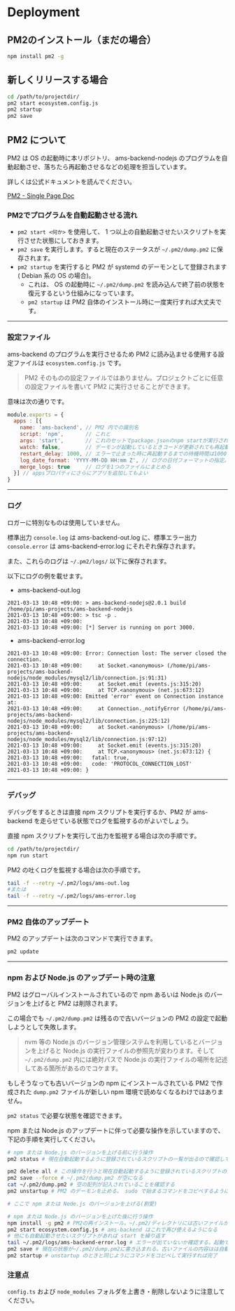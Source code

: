 # Deployment

## PM2のインストール（まだの場合）

```bash
npm install pm2 -g
```

## 新しくリリースする場合

```bash
cd /path/to/projectdir/
pm2 start ecosystem.config.js
pm2 startup
pm2 save
```

## PM2 について

PM2 は OS の起動時に本リポジトリ、 ams-backend-nodejs のプログラムを自動起動させ、落ちたら再起動させるなどの処理を担当しています。

詳しくは公式ドキュメントを読んでください。

[PM2 - Single Page Doc](https://pm2.keymetrics.io/docs/usage/pm2-doc-single-page/)

### PM2でプログラムを自動起動させる流れ

- `pm2 start <何か>` を使用して、 1 つ以上の自動起動させたいスクリプトを実行させた状態にしておきます。
- `pm2 save` を実行します。すると現在のステータスが `~/.pm2/dump.pm2` に保存されます。
- `pm2 startup` を実行すると PM2 が systemd のデーモンとして登録されます( Debian 系の OS の場合)。
  - これは、 OS の起動時に `~/.pm2/dump.pm2` を読み込んで終了前の状態を復元するという仕組みになっています。
  - `pm2 startup` は PM2 自体のインストール時に一度実行すれば大丈夫です。

---

### 設定ファイル

ams-backend のプログラムを実行させるため PM2 に読み込ませる使用する設定ファイルは `ecosystem.config.js` です。

> PM2 そのものの設定ファイルではありません。プロジェクトごとに任意の設定ファイルを書いて PM2 に実行させることができます。

意味は次の通りです。

```javascript
module.exports = {
  apps : [{
    name: 'ams-backend', // PM2 内での識別名
    script: 'npm',       // これと
    args: 'start',       // これのセットでpackage.jsonのnpm startが実行される
    watch: false,        // デーモンが起動しているときコードが更新されても再起動しない。再起動は手動でやる
    restart_delay: 1000, // エラーで止まった時に再起動するまでの待機時間は1000ミリ秒
    log_date_format: 'YYYY-MM-DD HH:mm Z', // ログの日付フォーマットの指定。下記の例を参照
    merge_logs: true     // ログを1つのファイルにまとめる
  }] // appsプロパティにさらにアプリを追加してもよい
}
```

---

### ログ

ロガーに特別なものは使用していません。

標準出力 `console.log` は ams-backend-out.log に、標準エラー出力 `console.error` は ams-backend-error.log にそれぞれ保存されます。

また、これらのログは `~/.pm2/logs/` 以下に保存されます。

以下にログの例を載せます。

- ams-backend-out.log

```plain
2021-03-13 10:48 +09:00: > ams-backend-nodejs@2.0.1 build /home/pi/ams-projects/ams-backend-nodejs
2021-03-13 10:48 +09:00: > tsc -p .
2021-03-13 10:48 +09:00:
2021-03-13 10:48 +09:00: [*] Server is running on port 3000.
```

- ams-backend-error.log

```plain
2021-03-13 10:48 +09:00: Error: Connection lost: The server closed the connection.
2021-03-13 10:48 +09:00:     at Socket.<anonymous> (/home/pi/ams-projects/ams-backend-nodejs/node_modules/mysql2/lib/connection.js:91:31)
2021-03-13 10:48 +09:00:     at Socket.emit (events.js:315:20)
2021-03-13 10:48 +09:00:     at TCP.<anonymous> (net.js:673:12)
2021-03-13 10:48 +09:00: Emitted 'error' event on Connection instance at:
2021-03-13 10:48 +09:00:     at Connection._notifyError (/home/pi/ams-projects/ams-backend-nodejs/node_modules/mysql2/lib/connection.js:225:12)
2021-03-13 10:48 +09:00:     at Socket.<anonymous> (/home/pi/ams-projects/ams-backend-nodejs/node_modules/mysql2/lib/connection.js:97:12)
2021-03-13 10:48 +09:00:     at Socket.emit (events.js:315:20)
2021-03-13 10:48 +09:00:     at TCP.<anonymous> (net.js:673:12) {
2021-03-13 10:48 +09:00:   fatal: true,
2021-03-13 10:48 +09:00:   code: 'PROTOCOL_CONNECTION_LOST'
2021-03-13 10:48 +09:00: }
```

---

### デバッグ

デバッグをするときは直接 npm スクリプトを実行するか、PM2 が ams-backend を走らせている状態でログを監視するのがよいでしょう。

直接 npm スクリプトを実行して出力を監視する場合は次の手順です。

```bash
cd /path/to/projectdir/
npm run start
```

PM2 の吐くログを監視する場合は次の手順です。

```bash
tail -f --retry ~/.pm2/logs/ams-out.log
#または
tail -f --retry ~/.pm2/logs/ams-error.log
```

---

### PM2 自体のアップデート

PM2 のアップデートは次のコマンドで実行できます。

```bash
pm2 update
```

---

### npm および Node.js のアップデート時の注意

PM2 はグローバルインストールされているので npm あるいは Node.js のバージョンを上げると PM2 は削除されます。

この場合でも `~/.pm2/dump.pm2` は残るので古いバージョンの PM2 の設定で起動しようとして失敗します。

> nvm 等の Node.js のバージョン管理システムを利用しているとバージョンを上げると Node.js の実行ファイルの参照先が変わります。そして `~/.pm2/dump.pm2` 内には絶対パスで Node.js の実行ファイルの場所を記述してある箇所があるのでコケます。

もしそうなっても古いバージョンの npm にインストールされている PM2 で作成された `dump.pm2` ファイルが新しい npm 環境で読めなくなるわけではありません。

`pm2 status` で必要な状態を確認できます。

npm または Node.js のアップデートに伴って必要な操作を示していますので、下記の手順を実行してください。

```bash
# npm または Node.js のバージョンを上げる前に行う操作
pm2 status # 現在自動起動するように登録されているスクリプトの一覧が出るので確認してメモしておく

pm2 delete all # この操作を行うと現在自動起動するように登録されているスクリプトの情報が消える
pm2 save --force # ~/.pm2/dump.pm2 が空になる
cat ~/.pm2/dump.pm2 # 空の配列が記入されていることを確認する
pm2 unstartup # PM2 のデーモンを止める。 sudo で始まるコマンドをコピペするように指示されるので指示に従う

# ここで npm または Node.js のバージョンを上げる(割愛)

# npm または Node.js のバージョンを上げた後に行う操作
npm install -g pm2 # PM2の再インストール。~/.pm2/ディレクトリには古いファイルが残っているがそのまま残しておく
pm2 start ecosystem.config.js # ams-backend はこれで再び使えるようになる
# 他にも自動起動させたいスクリプトがあれば start を繰り返す
tail ~/.pm2/logs/ams-backend-error.log # エラーが出ていないか確認する。起動できないなどのエラーは今までの手順を確認する
pm2 save # 現在の状態が~/.pm2/dump.pm2に書き込まれる。古いファイルの内容はは自動的に ~/.pm2/dump.pm2.bak に移動される
pm2 startup # unstartup のときと同じようにコマンドをコピペして実行すれば完了
```

### 注意点

`config.ts` および `node_modules` フォルダを上書き・削除しないように注意してください。
